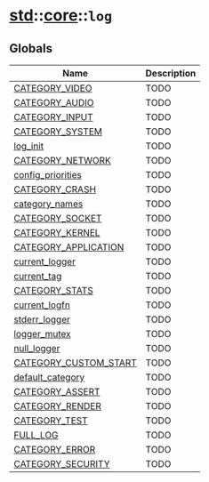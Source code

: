 # [std](./../../std.md)::[core](./../core.md)::`log`
## Globals
|Name|Description|
|----|-----------|
|[CATEGORY_VIDEO](#todo)|TODO|
|[CATEGORY_AUDIO](#todo)|TODO|
|[CATEGORY_INPUT](#todo)|TODO|
|[CATEGORY_SYSTEM](#todo)|TODO|
|[log_init](#todo)|TODO|
|[CATEGORY_NETWORK](#todo)|TODO|
|[config_priorities](#todo)|TODO|
|[CATEGORY_CRASH](#todo)|TODO|
|[category_names](#todo)|TODO|
|[CATEGORY_SOCKET](#todo)|TODO|
|[CATEGORY_KERNEL](#todo)|TODO|
|[CATEGORY_APPLICATION](#todo)|TODO|
|[current_logger](#todo)|TODO|
|[current_tag](#todo)|TODO|
|[CATEGORY_STATS](#todo)|TODO|
|[current_logfn](#todo)|TODO|
|[stderr_logger](#todo)|TODO|
|[logger_mutex](#todo)|TODO|
|[null_logger](#todo)|TODO|
|[CATEGORY_CUSTOM_START](#todo)|TODO|
|[default_category](#todo)|TODO|
|[CATEGORY_ASSERT](#todo)|TODO|
|[CATEGORY_RENDER](#todo)|TODO|
|[CATEGORY_TEST](#todo)|TODO|
|[FULL_LOG](#todo)|TODO|
|[CATEGORY_ERROR](#todo)|TODO|
|[CATEGORY_SECURITY](#todo)|TODO|
